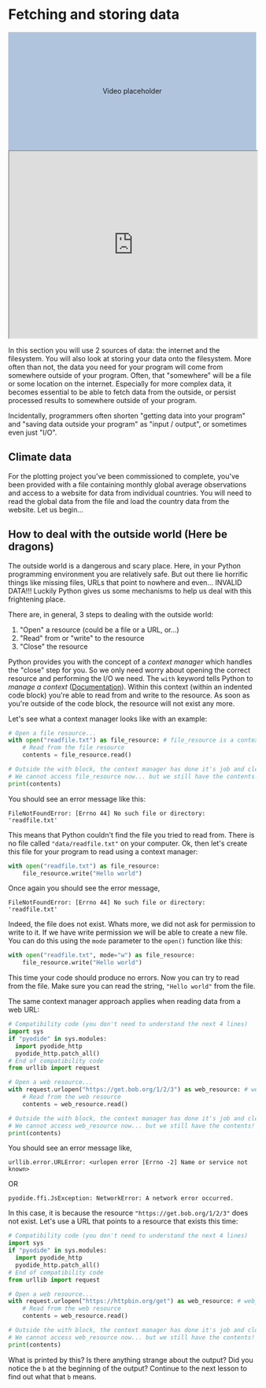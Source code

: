 # Fetching and storing data

<div style="display:flex; align-items:center; justify-content:center; width:100%; height: 15rem; background-color:lightsteelblue">
Video placeholder
</div>

<iframe style="width: 100%; height:380px; position:sticky; top:30px" src="https://pyodide.org/en/stable/console.html"></iframe>

In this section you  will use 2 sources of data: the internet and the filesystem. You will also look at
storing your data onto the filesystem. More often than not, the data you need for your program will
come from somewhere outside of your program. Often, that "somewhere" will be a file or some location
on the internet. Especially for more complex data, it becomes essential to be able to fetch data from
the outside, or persist processed results to somewhere outside of your program.

Incidentally, programmers often shorten "getting data into your program" and "saving data outside
your program" as "input / output", or sometimes even just "I/O".

## Climate data
For the plotting project you've been commissioned to complete, you've been provided with a file
containing monthly global average observations and access to a website for data from individual
countries. You will need to read the global data from the file and
load the country data from the website. Let us begin...


## How to deal with the outside world (**Here be dragons**)

The outside world is a dangerous and scary place. Here, in your Python programming environment you
are relatively safe. But out there lie horrific things like missing files, URLs that point to
nowhere and even... INVALID DATA!!! Luckily Python gives us some mechanisms to help us deal with
this frightening place.

There are, in general, 3 steps to dealing with the outside world:

1. "Open" a resource (could be a file or a URL, or...)
2. "Read" from or "write" to the resource
3. "Close" the resource

Python provides you with the concept of a _context manager_ which handles the "close" step for you.
So we only need worry about opening the correct resource and performing the I/O we need.
The `with` keyword tells Python to _manage a context_
([Documentation](https://docs.python.org/3/reference/datamodel.html#context-managers)). Within this
context (within an indented code block) you're able to read from and write to the resource. As soon as
you're outside of the code block, the resource will not exist any more.
 
Let's see what a context manager looks like with an example:

```python
# Open a file resource...
with open("readfile.txt") as file_resource: # file_resource is a context manager
    # Read from the file resource
    contents = file_resource.read()

# Outside the with block, the context manager has done it's job and closed the file resource.
# We cannot access file_resource now... but we still have the contents!
print(contents)
```

You should see an error message like this:

```
FileNotFoundError: [Errno 44] No such file or directory: 'readfile.txt'
```

This means that Python couldn't find the file you tried to read from. There is no file called `"data/readfile.txt"`
on your computer. Ok, then let's create this file for your program to read using a context manager:

```python
with open("readfile.txt") as file_resource:
    file_resource.write("Hello world")
```

Once again you should see the error message,

```
FileNotFoundError: [Errno 44] No such file or directory: 'readfile.txt'
```

Indeed, the file does not exist. Whats more, we did not ask for permission to write to it. If we have write
permission we will be able to create a new file. You can do this using the `mode` parameter to the
`open()` function like this:

```python
with open("readfile.txt", mode="w") as file_resource:
    file_resource.write("Hello world")
```

This time your code should produce no errors. Now you can try to read from the file. Make sure you
can read the string, `"Hello world"` from the file.

The same context manager approach applies when reading data from a web URL:

```python
# Compatibility code (you don't need to understand the next 4 lines)
import sys
if "pyodide" in sys.modules:
  import pyodide_http
  pyodide_http.patch_all()
# End of compatibility code
from urllib import request

# Open a web resource...
with request.urlopen("https://get.bob.org/1/2/3") as web_resource: # web_resource is a context manager
    # Read from the web resource
    contents = web_resource.read()

# Outside the with block, the context manager has done it's job and closed the web resource.
# We cannot access web_resource now... but we still have the contents!
print(contents)
```

You should see an error message like,

```
urllib.error.URLError: <urlopen error [Errno -2] Name or service not known>
```

OR

```
pyodide.ffi.JsException: NetworkError: A network error occurred.
```

In this case, it is because the resource `"https://get.bob.org/1/2/3"` does not exist. Let's use
a URL that points to a resource that exists this time:

```python
# Compatibility code (you don't need to understand the next 4 lines)
import sys
if "pyodide" in sys.modules:
  import pyodide_http
  pyodide_http.patch_all()
# End of compatibility code
from urllib import request

# Open a web resource...
with request.urlopen("https://httpbin.org/get") as web_resource: # web_resource is a context manager
    # Read from the web resource
    contents = web_resource.read()

# Outside the with block, the context manager has done it's job and closed the web resource.
# We cannot access web_resource now... but we still have the contents!
print(contents)
```

What is printed by this? Is there anything strange about the output? Did you notice
the `b` at the beginning of the output? Continue to the next lesson to find out what
that `b` means.
